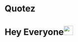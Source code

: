# Quotez

<h1>Hey Everyone<img src="https://media.giphy.com/media/hvRJCLFzcasrR4ia7z/giphy.gif" width="30px"></h1>
